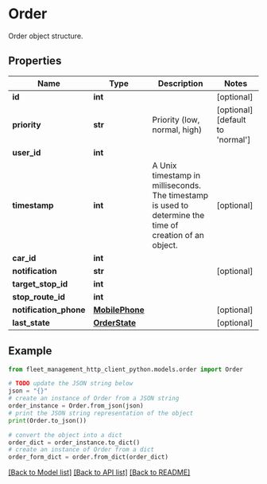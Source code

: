 # Order

Order object structure.

## Properties

Name | Type | Description | Notes
------------ | ------------- | ------------- | -------------
**id** | **int** |  | [optional] 
**priority** | **str** | Priority (low, normal, high) | [optional] [default to 'normal']
**user_id** | **int** |  | 
**timestamp** | **int** | A Unix timestamp in milliseconds. The timestamp is used to determine the time of creation of an object. | [optional] 
**car_id** | **int** |  | 
**notification** | **str** |  | [optional] 
**target_stop_id** | **int** |  | 
**stop_route_id** | **int** |  | 
**notification_phone** | [**MobilePhone**](MobilePhone.md) |  | [optional] 
**last_state** | [**OrderState**](OrderState.md) |  | [optional] 

## Example

```python
from fleet_management_http_client_python.models.order import Order

# TODO update the JSON string below
json = "{}"
# create an instance of Order from a JSON string
order_instance = Order.from_json(json)
# print the JSON string representation of the object
print(Order.to_json())

# convert the object into a dict
order_dict = order_instance.to_dict()
# create an instance of Order from a dict
order_form_dict = order.from_dict(order_dict)
```
[[Back to Model list]](../README.md#documentation-for-models) [[Back to API list]](../README.md#documentation-for-api-endpoints) [[Back to README]](../README.md)


